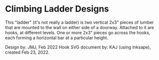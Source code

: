 # Climbing Ladder Designs
This "ladder" (it's not really a ladder) is two vertical 2x3" pieces of lumber that are mounted to the wall on either side of a doorway. Attached to it are hooks, at different levels. One or more 2x3" pieces go across the hooks, each forming a horizontal bar at a particular height.

Design by: JMJ, Feb 2022
Hook SVG document by: KAJ (using Inksape), created Feb 23, 2022.
